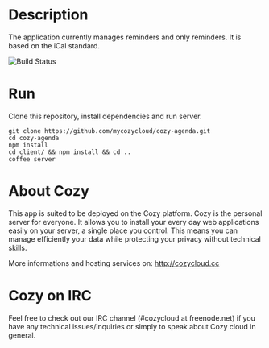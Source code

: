 # Description

The application currently manages reminders and only reminders. It is based on the iCal standard.

![Build
Status](https://travis-ci.org/mycozycloud/cozy-agenda.png?branch=master)

# Run

Clone this repository, install dependencies and run server.

    git clone https://github.com/mycozycloud/cozy-agenda.git
    cd cozy-agenda
    npm install
    cd client/ && npm install && cd ..
    coffee server

# About Cozy

This app is suited to be deployed on the Cozy platform. Cozy is the personal
server for everyone. It allows you to install your every day web applications
easily on your server, a single place you control. This means you can manage
efficiently your data while protecting your privacy without technical skills.

More informations and hosting services on:
http://cozycloud.cc

# Cozy on IRC
Feel free to check out our IRC channel (#cozycloud at freenode.net) if you have any technical issues/inquiries or simply to speak about Cozy cloud in general.

